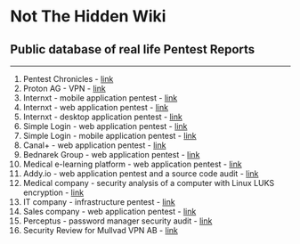 # Not The Hidden Wiki

## Public database of real life Pentest Reports
-----

1. Pentest Chronicles - [link](https://www.securitum.com/pentest-chronicles.html)
2. Proton AG - VPN - [link](https://www.securitum.com/public-reports/securitum-protonvpn-nologs-20220330.pdf)
3. Internxt - mobile application pentest - [link](https://www.securitum.com/public-reports/internxt-mobile.pdf)
4. Internxt - web application pentest - [link](https://www.securitum.com/public-reports/internxt-web.pdf)
5. Internxt - desktop application pentest - [link](https://www.securitum.com/public-reports/internxt-desktop.pdf)
6. Simple Login - web application pentest - [link](https://www.securitum.com/public-reports/SimpleLogin_web.pdf)
7. Simple Login - mobile application pentest - [link](https://www.securitum.com/public-reports/SimpleLogin-android.pdf)
8. Canal+ - web application pentest - [link](https://cdn.sekurak.pl/Securitum_CANALPLUS_ICA_20211222_final_public_EN.pdf)
9. Bednarek Group - web application pentest - [link](https://www.securitum.com/public-reports/Securitum_Bednarek_WEB_EN.pdf)
10. Medical e-learning platform - web application pentest - [link](https://www.securitum.com/public-reports/Medical_e-learning_platform.pdf)
11. Addy.io - web application pentest and a source code audit - [link](https://www.securitum.com/public-reports/addy-io-security-audit.pdf)
12. Medical company - security analysis of a computer with Linux LUKS encryption - [link](https://www.securitum.com/public-reports/medical-company-en.pdf)
13. IT company - infrastructure pentest - [link](https://www.securitum.com/public-reports/it-company-infrastructure-en.pdf)
14. Sales company - web application pentest - [link](https://www.securitum.com/public-reports/sales-company-security-audit.pdf)
15. Perceptus - password manager security audit - [link](https://www.securitum.com/public-reports/ENG_Perceptus_Public_Report.pdf)
16. Security Review for Mullvad VPN AB - [link](https://x41-dsec.de/static/reports/X41-Mullvad-Audit-Public-Report-2024-12-10.pdf)